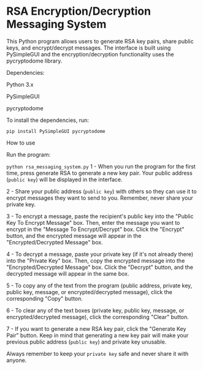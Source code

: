 # RSA Encryption/Decryption Messaging System

This Python program allows users to generate RSA key pairs, share public keys, and encrypt/decrypt messages. The interface is built using PySimpleGUI and the encryption/decryption functionality uses the pycryptodome library.


Dependencies:

  Python 3.x
 
  PySimpleGUI

  pycryptodome


To install the dependencies, run:

`pip install PySimpleGUI pycryptodome`



How to use

Run the program:


`python rsa_messaging_system.py`
1 - When you run the program for the first time, press generate RSA to generate a new key pair. Your public address (`public key`) will be displayed in the interface.

2 - Share your public address (`public key`) with others so they can use it to encrypt messages they want to send to you. Remember, never share your private key.

3 - To encrypt a message, paste the recipient's public key into the "Public Key To Encrypt Message" box. Then, enter the message you want to encrypt in the "Message To Encrypt/Decrypt" box. Click the "Encrypt" button, and the encrypted message will appear in the "Encrypted/Decrypted Message" box.

4 - To decrypt a message, paste your private key (if it's not already there) into the "Private Key" box. Then, copy the encrypted message into the "Encrypted/Decrypted Message" box. Click the "Decrypt" button, and the decrypted message will appear in the same box.

5 - To copy any of the text from the program (public address, private key, public key, message, or encrypted/decrypted message), click the corresponding "Copy" button.

6 - To clear any of the text boxes (private key, public key, message, or encrypted/decrypted message), click the corresponding "Clear" button.

7 - If you want to generate a new RSA key pair, click the "Generate Key Pair" button. Keep in mind that generating a new key pair will make your previous public address (`public key`) and private key unusable.


Always remember to keep your `private key` safe and never share it with anyone.
